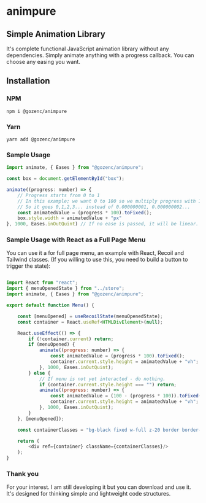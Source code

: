 # animpure

## Simple Animation Library
It's complete functional JavaScript animation library without any dependencies. Simply animate anything with a progress callback. You can choose any easing you want.

## Installation

### NPM
```npm i @gozenc/animpure```

### Yarn
```yarn add @gozenc/animpure```

### Sample Usage
```javascript
import animate, { Eases } from "@gozenc/animpure";

const box = document.getElementById("box");

animate((progress: number) => {
	// Progress starts from 0 to 1
	// In this example; we want 0 to 100 so we multiply progress with 100
	// So it goes 0,1,2,3... instead of 0.000000001, 0.000000002...
	const animatedValue = (progress * 100).toFixed();
	box.style.width = animatedValue + "px"
}, 1000, Eases.inOutQuint) // If no ease is passed, it will be linear.
```
### Sample Usage with React as a Full Page Menu
You can use it a for full page menu, an example with React, Recoil and Tailwind classes. (If you willing to use this, you need to build a button to trigger the state):
```javascript

import React from "react";
import { menuOpenedState } from "../store";
import animate, { Eases } from "@gozenc/animpure";

export default function Menu() {

    const [menuOpened] = useRecoilState(menuOpenedState);
    const container = React.useRef<HTMLDivElement>(null);

    React.useEffect(() => {
        if (!container.current) return;
        if (menuOpened) {
            animate((progress: number) => {
                const animatedValue = (progress * 100).toFixed();
                container.current.style.height = animatedValue + "vh";
            }, 1000, Eases.inOutQuint);
        } else {
            // If menu is not yet interacted - do nothing.
            if (container.current.style.height === "") return;
            animate((progress: number) => {
                const animatedValue = (100 - (progress * 100)).toFixed();
                container.current.style.height = animatedValue + "vh";
            }, 1000, Eases.inOutQuint);
        }
    }, [menuOpened]);

    const containerClasses = "bg-black fixed w-full z-20 border border-black";

    return (
        <div ref={container} className={containerClasses}/>
    );
}

```

### Thank you
For your interest. I am still developing it but you can download and use it. It's designed for thinking simple and lightweight code structures.